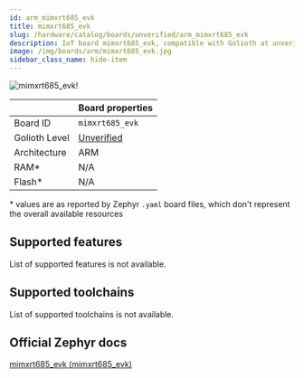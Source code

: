 ```yaml
---
id: arm_mimxrt685_evk
title: mimxrt685_evk
slug: /hardware/catalog/boards/unverified/arm_mimxrt685_evk
description: IoT board mimxrt685_evk, compatible with Golioth at unverified level.
image: /img/boards/arm/mimxrt685_evk.jpg
sidebar_class_name: hide-item
---
```


[//]: # (This is an auto-generated file, do not edit! Changes to it will be lost upon re-generation)

![mimxrt685_evk!](/img/boards/arm/mimxrt685_evk.jpg "mimxrt685_evk")

|                | Board properties     |
| -------------  | -------------------- |
| Board ID       | `mimxrt685_evk` |
| Golioth Level  | [Unverified](/hardware#unverified-boards) |
| Architecture   | ARM |
| RAM*           | N/A |
| Flash*         | N/A |

\* values are as reported by Zephyr `.yaml` board files, which don't represent the overall available resources



## Supported features

List of supported features is not available.

## Supported toolchains

List of supported toolchains is not available.

## Official Zephyr docs

[mimxrt685_evk (mimxrt685_evk)](https://docs.zephyrproject.org/latest/boards/arm/mimxrt685_evk/doc/index.html)
